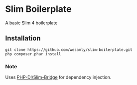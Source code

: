 # Slim Boilerplate

A basic Slim 4 boilerplate

## Installation

```
git clone https://github.com/wesamly/slim-boilerplate.git
php composer.phar install
```

### Note

Uses [PHP-DI/Slim-Bridge](https://github.com/PHP-DI/Slim-Bridge) for dependency injection.
